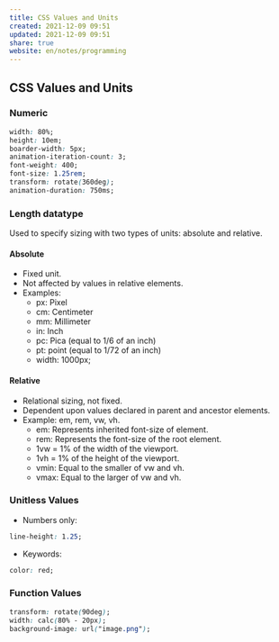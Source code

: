 ```yaml
---
title: CSS Values and Units
created: 2021-12-09 09:51
updated: 2021-12-09 09:51
share: true
website: en/notes/programming
---
```


## CSS Values and Units

### Numeric

```css
width: 80%;
height: 10em;
boarder-width: 5px;
animation-iteration-count: 3;
font-weight: 400;
font-size: 1.25rem;
transform: rotate(360deg);
animation-duration: 750ms;
```

### Length datatype

Used to specify sizing with two types of units: absolute and relative.

#### Absolute

- Fixed unit.
- Not affected by values in relative elements.
- Examples:
  - px: Pixel
  - cm: Centimeter
  - mm: Millimeter
  - in: Inch
  - pc: Pica (equal to 1/6 of an inch)
  - pt: point (equal to 1/72 of an inch)
  - width: 1000px;

#### Relative

- Relational sizing, not fixed.
- Dependent upon values declared in parent and ancestor elements.
- Example: em, rem, vw, vh.
  - em: Represents inherited font-size of element.
  - rem: Represents the font-size of the root element.
  - 1vw = 1% of the width of the viewport.
  - 1vh = 1% of the height of the viewport.
  - vmin: Equal to the smaller of vw and vh.
  - vmax: Equal to the larger of vw and vh.

### Unitless Values

- Numbers only:

```css
line-height: 1.25;
```

- Keywords:

```css
color: red;
```

### Function Values

```css
transform: rotate(90deg);
width: calc(80% - 20px);
background-image: url("image.png");
```
